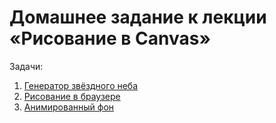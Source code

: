 # Домашнее задание к лекции «Рисование в Canvas»

Задачи:

1. [Генератор звёздного неба](./star-field/)
2. [Рисование в браузере](./draw/)
3. [Анимированный фон](./background/)
